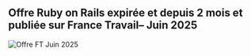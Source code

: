 
## Offre Ruby on Rails expirée et depuis 2 mois et publiée sur France Travail– Juin 2025

 

![Offre FT Juin 2025](./images/jobijoba.png)
